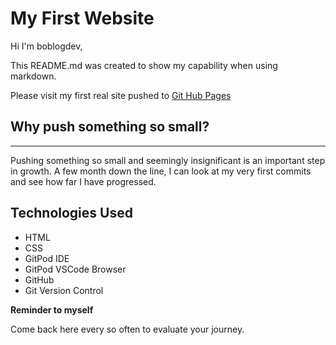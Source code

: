 # My First Website

Hi I'm boblogdev,


This README.md was created to show my capability when using markdown.

Please visit my first real site pushed to [Git Hub Pages](https://boblogdev.github.io/my-full-template/)

## Why push something so small?
---
Pushing something so small and seemingly insignificant is an important step in growth. A few month down the line, I can look at my very first commits and see how far I have progressed.

## Technologies Used
- HTML
- CSS
- GitPod IDE 
- GitPod VSCode Browser
- GitHub
- Git Version Control

**Reminder to myself**

Come back here every so often to evaluate your journey.
